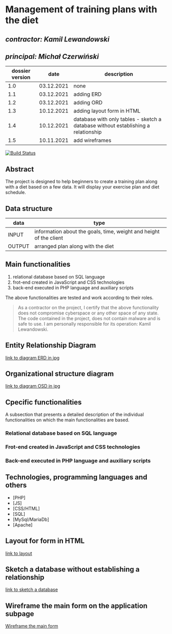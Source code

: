 # Management of training plans with the diet

## _contractor: Kamil Lewandowski_
## _principal: Michał Czerwiński_


| dossier version | date | description |
| ------ | ------ | ------ |
| 1.0 | 03.12.2021 | none |
| 1.1 | 03.12.2021 | adding ERD |
| 1.2 | 03.12.2021 | adding ORD |
| 1.3 | 10.12.2021 | adding layout form in HTML |
| 1.4 | 10.12.2021 | database with only tables - sketch a database without establishing a relationship |
| 1.5 | 10.11.2021 | add wireframes |
[![Build Status](https://travis-ci.org/joemccann/dillinger.svg?branch=master)](https://travis-ci.org/joemccann/dillinger)

## Abstract 

The project is designed to help beginners to create a training plan along with a diet based on a few data. It will display your exercise plan and diet schedule.

## Data structure

| data | type |
| ------ | ------ |
| INPUT | information about the goals, time, weight and height of the client |
| OUTPUT | arranged plan along with the diet |

## Main functionalities

1. relational database based on SQL language
1. frot-end created in JavaScript and CSS technologies
1. back-end executed in PHP language and auxiliary scripts

The above functionalities are tested and work according to their roles.

> As a contractor on the project, I certify that the above functionality 
> does not compromise cyberspace or any other space of any state. 
> The code contained in the project, does not contain malware and is safe to use. 
> I am personally responsible for its operation: Kamil Lewandowski.

## Entity Relationship Diagram

[link to diagram ERD in jpg][erd]

## Organizational structure diagram

[link to diagram OSD in jpg][osd]

## Cpecific functionalities

A subsection that presents a detailed description of the individual functionalities on which the main functionalities are based.

### Relational database based on SQL language

### Frot-end created in JavaScript and CSS technologies

### Back-end executed in PHP language and auxiliary scripts

## Technologies, programming languages and others

- [PHP]
- [JS]
- [CSS/HTML]
- [SQL]
- [MySql/MariaDb]
- [Apache]

## Layout for form in HTML

[link to layout][form]

## Sketch a database without establishing a relationship

[link to sketch a database][db]

## Wireframe the main form on the application subpage

[Wireframe the main form][wireframeMain]

 [erd]: <https://github.com/Michal3456/3ai5/blob/main/9/sprites/diagram.drawio.png>
 
 [osd]: <https://github.com/Michal3456/3ai5/blob/main/9/sprites/orgchart.drawio.png>
 
 [form]: <https://github.com/Michal3456/3ai5/blob/main/9/sprites/layout.drawio.png>
 
 [db]: <https://github.com/Michal3456/3ai5/blob/main/9/sprites/database_sketch.drawio.png>
 
 [wireframeMain]: <https://github.com/Michal3456/3ai5/blob/main/9/sprites/wireframe.png>

